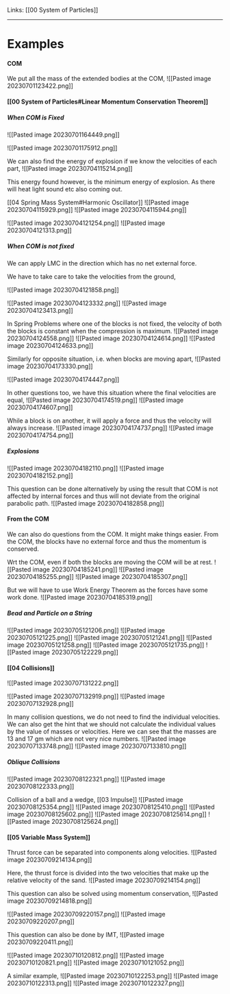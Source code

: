 Links: [[00 System of Particles]]
___
# Examples
#### COM
We put all the mass of the extended bodies at the COM,
![[Pasted image 20230701123422.png]]

#### [[00 System of Particles#Linear Momentum Conservation Theorem]]
##### When COM is Fixed 

![[Pasted image 20230701164449.png]]

![[Pasted image 20230701175912.png]]

We can also find the energy of explosion if we know the velocities of each part,
![[Pasted image 20230704115214.png]]

This energy found however, is the minimum energy of explosion. As there will heat light sound etc also coming out. 

[[04 Spring Mass System#Harmonic Oscillator]]
![[Pasted image 20230704115929.png]]
![[Pasted image 20230704115944.png]]

![[Pasted image 20230704121254.png]]
![[Pasted image 20230704121313.png]]

##### When COM is not fixed

We can apply LMC in the direction which has no net external force. 

We have to take care to take the velocities from the ground,

![[Pasted image 20230704121858.png]]

![[Pasted image 20230704123332.png]]
![[Pasted image 20230704123413.png]]

In Spring Problems where one of the blocks is not fixed, the velocity of both the blocks is constant when the compression is maximum. 
![[Pasted image 20230704124558.png]]
![[Pasted image 20230704124614.png]]
![[Pasted image 20230704124633.png]]

Similarly for opposite situation, i.e. when blocks are moving apart,
![[Pasted image 20230704173330.png]]

![[Pasted image 20230704174447.png]]

In other questions too, we have this situation where the final velocities are equal,
![[Pasted image 20230704174519.png]]
![[Pasted image 20230704174607.png]]

While a block is on another, it will apply a force and thus the velocity will always increase.
![[Pasted image 20230704174737.png]]
![[Pasted image 20230704174754.png]]

##### Explosions
![[Pasted image 20230704182110.png]]
![[Pasted image 20230704182152.png]]

This question can be done alternatively by using the result that COM is not affected by internal forces and thus will not deviate from the original parabolic path. 
![[Pasted image 20230704182858.png]]

#### From the COM
We can also do questions from the COM. It might make things easier. 
From the COM, the blocks have no external force and thus the momentum is conserved.  

Wrt the COM, even if both the blocks are moving the COM will be at rest. 
![[Pasted image 20230704185241.png]]
![[Pasted image 20230704185255.png]]
![[Pasted image 20230704185307.png]]

But we will have to use Work Energy Theorem as the forces have some work done.
![[Pasted image 20230704185319.png]]

##### Bead and Particle on a String
![[Pasted image 20230705121206.png]]
![[Pasted image 20230705121225.png]]
![[Pasted image 20230705121241.png]]
![[Pasted image 20230705121258.png]]
![[Pasted image 20230705121735.png]]
![[Pasted image 20230705122229.png]]

#### [[04 Collisions]]
![[Pasted image 20230707131222.png]]

![[Pasted image 20230707132919.png]]
![[Pasted image 20230707132928.png]]

In many collision questions, we do not need to find the individual velocities. We can also get the hint that we should not calculate the individual values by the value of masses or velocities.
Here we can see that the masses are 13 and 17 gm which are not very nice numbers. 
![[Pasted image 20230707133748.png]]
![[Pasted image 20230707133810.png]]

##### Oblique Collisions 
![[Pasted image 20230708122321.png]]
![[Pasted image 20230708122333.png]]

Collision of a ball and a wedge, [[03 Impulse]]
![[Pasted image 20230708125354.png]]
![[Pasted image 20230708125410.png]]
![[Pasted image 20230708125602.png]]
![[Pasted image 20230708125614.png]]
![[Pasted image 20230708125624.png]]

#### [[05 Variable Mass System]]
Thrust force can be separated into components along velocities.
![[Pasted image 20230709214134.png]]

Here, the thrust force is divided into the two velocities that make up the relative velocity of the sand.
![[Pasted image 20230709214154.png]]

This question can also be solved using momentum conservation,
![[Pasted image 20230709214818.png]]

![[Pasted image 20230709220157.png]]
![[Pasted image 20230709220207.png]]

This question can also be done by IMT,
![[Pasted image 20230709220411.png]]

![[Pasted image 20230710120812.png]]
![[Pasted image 20230710120821.png]]
![[Pasted image 20230710121052.png]]

A similar example,
![[Pasted image 20230710122253.png]]
![[Pasted image 20230710122313.png]]
![[Pasted image 20230710122327.png]]